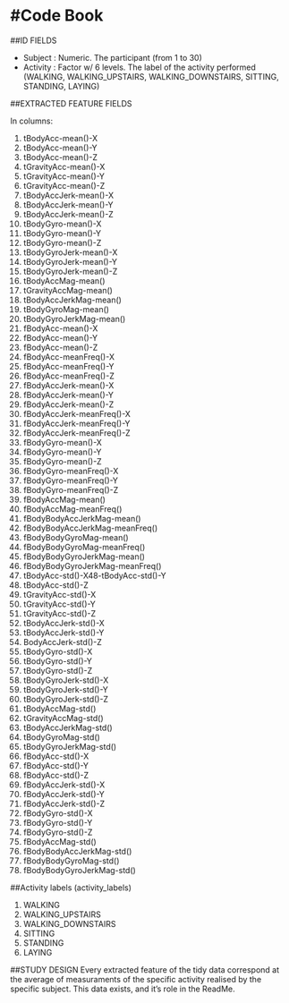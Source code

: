 #Code Book
========================================================
##ID FIELDS
* Subject :  Numeric. The participant (from 1 to 30)
* Activity :  Factor w/ 6 levels. The label of the activity performed (WALKING, WALKING_UPSTAIRS, WALKING_DOWNSTAIRS, SITTING, STANDING, LAYING)

##EXTRACTED FEATURE FIELDS

In columns:

1. tBodyAcc-mean()-X
2. tBodyAcc-mean()-Y
3. tBodyAcc-mean()-Z
4. tGravityAcc-mean()-X
5. tGravityAcc-mean()-Y
6. tGravityAcc-mean()-Z
7. tBodyAccJerk-mean()-X
8. tBodyAccJerk-mean()-Y
9. tBodyAccJerk-mean()-Z
10. tBodyGyro-mean()-X
11. tBodyGyro-mean()-Y
12. tBodyGyro-mean()-Z
13. tBodyGyroJerk-mean()-X
14. tBodyGyroJerk-mean()-Y
15. tBodyGyroJerk-mean()-Z
16. tBodyAccMag-mean()
17. tGravityAccMag-mean()
18. tBodyAccJerkMag-mean()
19. tBodyGyroMag-mean()
20. tBodyGyroJerkMag-mean()
21. fBodyAcc-mean()-X
22. fBodyAcc-mean()-Y
23. fBodyAcc-mean()-Z
24. fBodyAcc-meanFreq()-X
25. fBodyAcc-meanFreq()-Y
26. fBodyAcc-meanFreq()-Z
27. fBodyAccJerk-mean()-X
28. fBodyAccJerk-mean()-Y
29. fBodyAccJerk-mean()-Z
30. fBodyAccJerk-meanFreq()-X
31. fBodyAccJerk-meanFreq()-Y
32. fBodyAccJerk-meanFreq()-Z
33. fBodyGyro-mean()-X
34. fBodyGyro-mean()-Y
35. fBodyGyro-mean()-Z
36. fBodyGyro-meanFreq()-X
37. fBodyGyro-meanFreq()-Y
38. fBodyGyro-meanFreq()-Z
39. fBodyAccMag-mean()
40. fBodyAccMag-meanFreq()
41. fBodyBodyAccJerkMag-mean()
42. fBodyBodyAccJerkMag-meanFreq()
43. fBodyBodyGyroMag-mean()
44. fBodyBodyGyroMag-meanFreq()
45. fBodyBodyGyroJerkMag-mean()
46. fBodyBodyGyroJerkMag-meanFreq()
47. tBodyAcc-std()-X48-tBodyAcc-std()-Y
49. tBodyAcc-std()-Z
50. tGravityAcc-std()-X
51. tGravityAcc-std()-Y
52. tGravityAcc-std()-Z
53. tBodyAccJerk-std()-X
54. tBodyAccJerk-std()-Y
55. BodyAccJerk-std()-Z
56. tBodyGyro-std()-X
57. tBodyGyro-std()-Y
58. tBodyGyro-std()-Z
59. tBodyGyroJerk-std()-X
60. tBodyGyroJerk-std()-Y
61. tBodyGyroJerk-std()-Z
62. tBodyAccMag-std()
63. tGravityAccMag-std()
64. tBodyAccJerkMag-std()
65. tBodyGyroMag-std()
66. tBodyGyroJerkMag-std()
67. fBodyAcc-std()-X
68. fBodyAcc-std()-Y
69. fBodyAcc-std()-Z
70. fBodyAccJerk-std()-X
71. fBodyAccJerk-std()-Y
72. fBodyAccJerk-std()-Z
73. fBodyGyro-std()-X
74. fBodyGyro-std()-Y
75. fBodyGyro-std()-Z
76. fBodyAccMag-std()
77. fBodyBodyAccJerkMag-std()
78. fBodyBodyGyroMag-std()
79. fBodyBodyGyroJerkMag-std() 

##Activity labels (activity_labels)
1. WALKING
2. WALKING_UPSTAIRS
3. WALKING_DOWNSTAIRS
4. SITTING
5. STANDING
6. LAYING

##STUDY DESIGN
Every extracted feature of the tidy data correspond at the average of measuraments of the specific activity realised by the specific subject. This data exists, and it’s role in the ReadMe.

